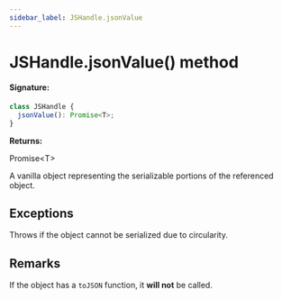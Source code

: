 ```yaml
---
sidebar_label: JSHandle.jsonValue
---
```


# JSHandle.jsonValue() method

#### Signature:

```typescript
class JSHandle {
  jsonValue(): Promise<T>;
}
```

**Returns:**

Promise&lt;T&gt;

A vanilla object representing the serializable portions of the referenced object.

## Exceptions

Throws if the object cannot be serialized due to circularity.

## Remarks

If the object has a `toJSON` function, it **will not** be called.
